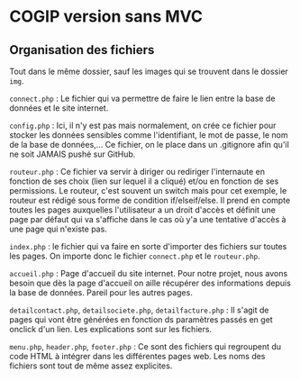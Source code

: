 # COGIP version sans MVC

## Organisation des fichiers
Tout dans le même dossier, sauf les images qui se trouvent dans le dossier ``img``.

``connect.php`` : Le fichier qui va permettre de faire le lien entre la base de données et le site internet.

``config.php`` : Ici, il n'y est pas mais normalement, on crée ce fichier pour stocker les données sensibles comme l'identifiant, le mot de passe, le nom de la base de données,... Ce fichier, on le place dans un .gitignore afin qu'il ne soit JAMAIS pushé sur GitHub.

``routeur.php`` : Ce fichier va servir à diriger ou rediriger l'internaute en fonction de ses choix (lien sur lequel il a cliqué) et/ou en fonction de ses permissions. Le routeur, c'est souvent un switch mais pour cet exemple, le routeur est rédigé sous forme de condition if/elseif/else. Il prend en compte toutes les pages auxquelles l'utilisateur a un droit d'accès et définit une page par défaut qui va s'affiche dans le cas où y'a une tentative d'accès à une page qui n'existe pas.

``index.php`` : le fichier qui va faire en sorte d'importer des fichiers sur toutes les pages. On importe donc le fichier ``connect.php`` et le ``routeur.php``.

``accueil.php`` : Page d'accueil du site internet. Pour notre projet, nous avons besoin que dès la page d'accueil on aille récupérer des informations depuis la base de données. Pareil pour les autres pages.

``detailcontact.php``, ``detailsociete.php``, ``detailfacture.php`` : Il s'agit de pages qui vont être générées en fonction ds paramètres passés en get onclick d'un lien. Les explications sont sur les fichiers.

``menu.php``, ``header.php``, ``footer.php`` : Ce sont des fichiers qui regroupent du code HTML à intégrer dans les différentes pages web. Les noms des fichiers sont tout de même assez explicites.
